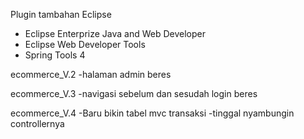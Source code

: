 Plugin tambahan Eclipse
- Eclipse Enterprize Java and Web Developer
- Eclipse Web Developer Tools
- Spring Tools 4

ecommerce_V.2
-halaman admin beres

ecommerce_V.3
-navigasi sebelum dan sesudah login beres

ecommerce_V.4
-Baru bikin tabel mvc transaksi
-tinggal nyambungin controllernya
